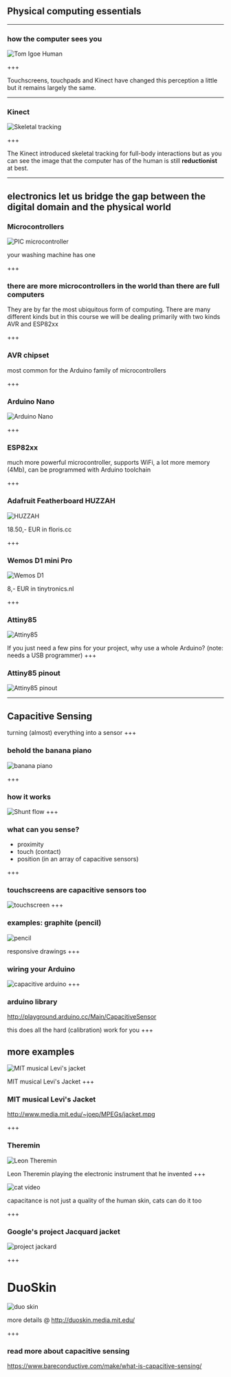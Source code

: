 ## Physical computing essentials

---
### how the computer sees you

![Tom Igoe Human](https://interactiondesign.files.wordpress.com/2011/06/igoefinger.jpg)


+++

Touchscreens, touchpads and Kinect have changed this perception a little but it remains largely the same.

---
### Kinect
![Skeletal tracking](http://psychic-vr-lab.com/blog/wp-content/uploads/2015/03/kinect4.png)

+++

The Kinect introduced skeletal tracking for full-body interactions but as you can see the image that the computer has of the human is still **reductionist** at best.

---
electronics let us bridge the gap between the digital domain and the physical world
---
### Microcontrollers

![PIC microcontroller](https://www.elprocus.com/wp-content/uploads/2013/02/33.jpg)

your washing machine has one

+++
### there are more microcontrollers in the world than there are full computers
They are by far the most ubiquitous form of computing. There are many different kinds but in this course we will be dealing primarily with two kinds AVR and ESP82xx

+++
### AVR chipset
most common for the Arduino family of microcontrollers

+++
### Arduino Nano

![Arduino Nano](https://twinschip.com/image/cache/data/%20Developer%20Boards/Board/Arduino/Electronics-DIY-Arduino-Nano-v3.0-Mini-ATmega328-Board-1_10-366-550x650.jpg)

+++
### ESP82xx
much more powerful microcontroller, supports WiFi, a lot more memory (4Mb), can be programmed with Arduino toolchain

+++
### Adafruit Featherboard HUZZAH

![HUZZAH](https://cdn-shop.adafruit.com/480x360/3405-06.jpg)

18.50,- EUR in floris.cc

+++
### Wemos D1 mini Pro

![Wemos D1](https://www.cnx-software.com/wp-content/uploads/2016/09/Wemos_D1_mini_Pro.jpg)

8,- EUR in tinytronics.nl

+++
### Attiny85

![Attiny85](https://encrypted-tbn0.gstatic.com/images?q=tbn:ANd9GcToQP1OoeXTy_9duz56s40DH7enrHFN_1tSgCgvXNPvcRq8itNnXw)

If you just need a few pins for your project, why use a whole Arduino?
(note: needs a USB programmer)
+++
### Attiny85 pinout

![Attiny85 pinout](https://cdn.sparkfun.com/assets/f/8/f/d/9/52713d5b757b7fc0658b4567.png)


---
## Capacitive Sensing

turning (almost) everything into a sensor
+++
### behold the banana piano

![banana piano](https://www.youtube.com/embed/Lbkw0LFVZDI)

+++
### how it works

![Shunt flow](http://www.sensorwiki.org/lib/exe/fetch.php/sensors/shunt_mode.png?w=&h=&cache=cache)
+++
### what can you sense?

  - proximity
  - touch (contact)
  - position (in an array of capacitive sensors)

+++
### touchscreens are capacitive sensors too

![touchscreen](http://m.eet.com/media/1157903/caponefig1.gif)
+++
### examples: graphite (pencil)

![pencil](https://www.youtube.com/embed/uPoKn4mbrQk)

responsive drawings
+++
### wiring your Arduino
![capacitive arduino](https://i.stack.imgur.com/zq7rx.png)
+++
### arduino library

http://playground.arduino.cc/Main/CapacitiveSensor

this does all the hard (calibration) work for you
+++
## more examples

![MIT musical Levi's jacket](http://web.media.mit.edu/~joep/SpectrumWeb/captions/Jackets.GIF)

MIT musical Levi's Jacket
+++
### MIT musical Levi's Jacket

http://www.media.mit.edu/~joep/MPEGs/jacket.mpg

+++
### Theremin

![Leon Theremin](https://www.youtube.com/embed/w5qf9O6c20o)

Leon Theremin playing the electronic instrument that he invented
+++

![cat video](https://www.youtube.com/embed/bXn4_JkVFVo)

capacitance is not just a quality of the human skin, cats can do it too

+++
### Google's project Jacquard jacket
![project jackard](https://www.youtube.com/embed/grKHwQIaiaA)

+++
# DuoSkin

![duo skin](https://player.vimeo.com/video/178334883)

more details @ http://duoskin.media.mit.edu/

+++
### read more about capacitive sensing

https://www.bareconductive.com/make/what-is-capacitive-sensing/

